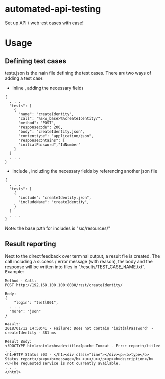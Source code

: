 # automated-api-testing
Set up API / web test cases with ease!

# Usage
## Defining test cases
tests.json is the main file defining the test cases. 
There are two ways of adding a test case:
- Inline , adding the necessary fields
```
{
  . . . 
  "tests": [
    {
      "name": "createIdentity",
      "call": "%%<w_base>%%createIdentity/",
      "method": "POST",
      "responsecode": 200,
      "body": "createIdentity.json",
      "contenttype": "application/json",
      "responsecontains": [
      "initialPassword","IdNumber"
    }
  ]
  . . . 
}
```
- Include , including the necessary fields by referencing another json file
```
{
  . . . 
  "tests": [
    {
      "include": "createIdentity.json",
      "includeName": "createIdentity",
    }
  ]
  . . . 
}
```
Note: the base path for includes is "src/resources/"
## Result reporting
Next to the direct feedback over terminal output, a result file is created.
The call including a success / error message (with reason), the body and the response will be written into files in "/results/TEST_CASE_NAME.txt".
Example:
```
Method - Call:
POST http://192.168.100.100:8080/rest/createIdentity/

Body:
{
 	"login": "testl001",
  . . .
  "more": "json"
}

Result:
2018/01/12 14:50:41 - Failure: Does not contain 'initialPassword' - createIdentity - 381 ms

Result Body:
<!DOCTYPE html><html><head><title>Apache Tomcat - Error report</title>
. . .
<h1>HTTP Status 503 - </h1><div class="line"></div><p><b>type</b> Status report</p><p><b>message</b> <u></u></p><p><b>description</b> <u>The requested service is not currently available.
. . .
</html>

```

